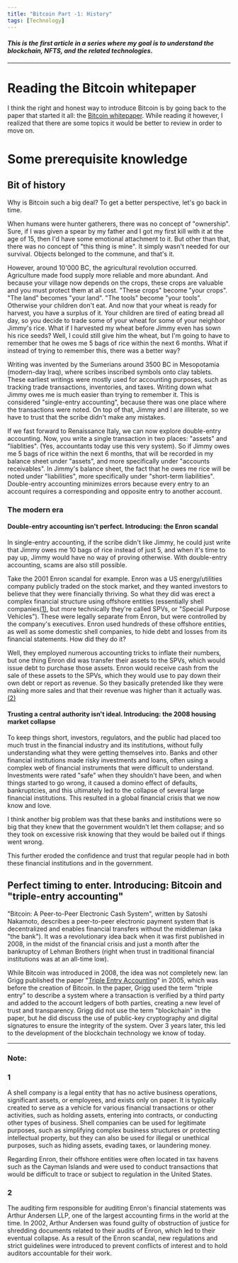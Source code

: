 ```yaml
---
title: "Bitcoin Part -1: History"
tags: [Technology]
---
```


#### _This is the first article in a series where my goal is to understand the blockchain, NFTS, and the related technologies._

----------------------------

# Reading the Bitcoin whitepaper

I think the right and honest way to introduce Bitcoin is by going back to the paper that started it all: the [Bitcoin whitepaper](https://bitcoin.org/bitcoin.pdf). While reading it however, I realized that there are some topics it would be better to review in order to move on.

# Some prerequisite knowledge

## Bit of history

Why is Bitcoin such a big deal? To get a better perspective, let's go back in time. 

When humans were hunter gatherers, there was no concept of "ownership". Sure, if I was given a spear by my father and I got my first kill with it at the age of 15, then I'd have some emotional attachment to it. But other than that, there was no concept of "this thing is mine". It simply wasn't needed for our survival. Objects belonged to the commune, and that's it.

However, around 10'000 BC, the agricultural revolution occurred. Agriculture made food supply more reliable and more abundant. And because your village now depends on the crops, these crops are valuable and you must protect them at all cost. "These crops" become "your crops". "The land" becomes "your land". "The tools" become "your tools". Otherwise your children don't eat. And now that your wheat is ready for harvest, you have a surplus of it. Your children are tired of eating bread all day, so you decide to trade some of your wheat for some of your neighbor Jimmy's rice. What if I harvested my wheat before Jimmy even has sown his rice seeds? Well, I could still give him the wheat, but I'm going to have to remember that he owes me 5 bags of rice within the next 6 months. What if instead of trying to remember this, there was a better way?

Writing was invented by the Sumerians around 3500 BC in Mesopotamia (modern-day Iraq), where scribes inscribed symbols onto clay tablets. These earliest writings were mostly used for accounting purposes, such as tracking trade transactions, inventories, and taxes. Writing down what Jimmy owes me is much easier than trying to remember it. This is considered "single-entry accounting", because there was one place where the transactions were noted. On top of that, Jimmy and I are illiterate, so we have to trust that the scribe didn't make any mistakes. 

If we fast forward to Renaissance Italy, we can now explore double-entry accounting. Now, you write a single transaction in two places: "assets" and "liablities". (Yes, accountants today use this very system). So if Jimmy owes me 5 bags of rice within the next 6 months, that will be recorded in my balance sheet under "assets", and more specifically under "accounts receivables". In Jimmy's balance sheet, the fact that he owes me rice will be noted under "liabilities", more specifically under "short-term liabilities". Double-entry accounting minimizes errors because every entry to an account requires a corresponding and opposite entry to another account.

### The modern era

#### Double-entry accounting isn't perfect. Introducing: the Enron scandal  

In single-entry accounting, if the scribe didn't like Jimmy, he could just write that Jimmy owes me 10 bags of rice instead of just 5, and when it's time to pay up, Jimmy would have no way of proving otherwise. With double-entry accounting, scams are also still possible. 

Take the 2001 Enron scandal for example. Enron was a US energy/utilities company publicly traded on the stock market, and they wanted investors to believe that they were financially thriving. So what they did was erect a complex financial structure using offshore entities (essentially shell companies[(1)](#1), but more technically they're called SPVs, or "Special Purpose Vehicles"). These were legally separate from Enron, but were controlled by the company's executives. Enron used hundreds of these offshore entities, as well as some domestic shell companies, to hide debt and losses from its financial statements. How did they do it?

Well, they employed numerous accounting tricks to inflate their numbers, but one thing Enron did was transfer their assets to the SPVs, which would issue debt to purchase those assets. Enron would receive cash from the sale of these assets to the SPVs, which they would use to pay down their own debt or report as revenue. So they basically pretended like they were making more sales and that their revenue was higher than it actually was. [(2)](2)

#### Trusting a central authority isn't ideal. Introducing: the 2008 housing market collapse

To keep things short, investors, regulators, and the public had placed too much trust in the financial industry and its institutions, without fully understanding what they were getting themselves into. Banks and other financial institutions made risky investments and loans, often using a complex web of financial instruments that were difficult to understand. Investments were rated "safe" when they shouldn't have been, and when things started to go wrong, it caused a domino effect of defaults, bankruptcies, and this ultimately led to the collapse of several large financial institutions. This resulted in a global financial crisis that we now know and love.

I think another big problem was that these banks and institutions were so big that they knew that the government wouldn't let them collapse; and so they took on excessive risk knowing that they would be bailed out if things went wrong.

This further eroded the confidence and trust that regular people had in both these financial institutions and in the government.

## Perfect timing to enter. Introducing: Bitcoin and "triple-entry accounting"

"Bitcoin: A Peer-to-Peer Electronic Cash System", written by Satoshi Nakamoto, describes a peer-to-peer electronic payment system that is decentralized and enables financial transfers without the middleman (aka "the bank"). It was a revolutionary idea back when it was first published in 2008, in the midst of the financial crisis and just a month after the bankruptcy of Lehman Brothers (right when trust in traditional financial institutions was at an all-time low).

While Bitcoin was introduced in 2008, the idea was not completely new. Ian Grigg published the paper "[Triple Entry Accounting](https://www.researchgate.net/publication/308640258_Triple_Entry_Accounting)" in 2005, which was before the creation of Bitcoin. In the paper, Grigg used the term "triple entry" to describe a system where a transaction is verified by a third party and added to the account ledgers of both parties, creating a new level of trust and transparency. Grigg did not use the term "blockchain" in the paper, but he did discuss the use of public-key cryptography and digital signatures to ensure the integrity of the system. Over 3 years later, this led to the development of the blockchain technology we know of today.

---

### Note:

### 1
A shell company is a legal entity that has no active business operations, significant assets, or employees, and exists only on paper. It is typically created to serve as a vehicle for various financial transactions or other activities, such as holding assets, entering into contracts, or conducting other types of business. Shell companies can be used for legitimate purposes, such as simplifying complex business structures or protecting intellectual property, but they can also be used for illegal or unethical purposes, such as hiding assets, evading taxes, or laundering money.

Regarding Enron, their offshore entities were often located in tax havens such as the Cayman Islands and were used to conduct transactions that would be difficult to trace or subject to regulation in the United States. 

### 2
The auditing firm responsible for auditing Enron's financial statements was Arthur Andersen LLP, one of the largest accounting firms in the world at the time. In 2002, Arthur Andersen was found guilty of obstruction of justice for shredding documents related to their audits of Enron, which led to their eventual collapse. As a result of the Enron scandal, new regulations and strict guidelines were introduced to prevent conflicts of interest and to hold auditors accountable for their work.